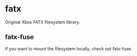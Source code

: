 fatx
====

Original Xbox FATX filesystem library.

fatx-fuse
---------
If you want to mount the filesystem locally, check out fatx-fuse.
